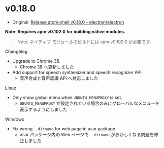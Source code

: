 # v0.18.0

* Original: [Release atom-shell v0.18.0 - electron/electron](https://github.com/electron/electron/releases/tag/v0.18.0)

**Note: Requires apm v0.102.0 for building native modules.**

> Note; ネイティブ モジュールのビルドには apm v0.102.0 が必要です。

Changelog:

* Upgrade to Chrome 38.
  * Chrome 38 へ更新しました
* Add support for speech synthesizer and speech recognizer API.
  * 音声合成と音声認識 API へ対応しました

Linux

* Only show global menu when `UBUNTU_MENUPROXY` is set.
  * `UBUNTU_MENUPROXY` が設定されている場合のみにグローバルなメニューを表示するようにしました

Windows

* Fix wrong `__dirname` for web page in asar package.
  * asar パッケージ内の Web ページで `__dirname` がおかしくなる問題を修正しました
